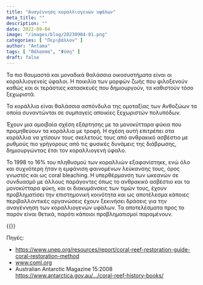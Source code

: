 ```yaml
---
title: "Αναγέννηση κοραλλιογενών υφάλων"
meta_title: ""
description: ""
date: 2022-09-04
image: "/images/blog/20230904-01.png"
categories: [ "Περιβάλλον" ]
author: "Antama"
tags: [ "Θάλασσα", "Φύση" ]
draft: false
---
```


Τα πιο θαυμαστά και μοναδικά θαλάσσια οικοσυστήματα είναι οι κοραλλιογενείς ύφαλοι.
Η ποικιλία των μορφών ζωής που φιλοξενούν καθώς και οι τεράστιες κατασκευές που δημιουργούν, τα καθιστούν τόσο
ξεχωριστά.

Τα κοράλλια είναι θαλάσσια ασπόνδυλα της ομοταξίας των Ανθοζώων τα οποία συναντώνται σε συμπαγείς αποικίες ξεχωριστών
πολυπόδων.

Έχουν μια αμοιβαία σχέση εξάρτησης με τα μονοκύτταρα φύκια που προμηθεύουν τα κοράλλια με τροφή.
Η σχέση αυτή επιτρέπει στα κοράλλια να χτίσουν τους σκελετούς τους από ανθρακικό ασβέστιο με ρυθμούς πιο γρήγορους από
τις φυσικές δυνάμεις της διάβρωσης, δημιουργώντας έτσι τον κοραλλιογενή ύφαλο.

To 1998 το 16% του πληθυσμού των κοραλλιών εξαφανίστηκε, ενώ όλο και συχνότερη ήταν η εμφάνιση φαινομένων λεύκανσης
τους, όρος γνωστός και ως coral bleaching.
Η υπερθέρμανση των ωκεανών σε συνδυασμό με άλλους παράγοντες όπως το ανθρακικό ασβέστιο και τα μονοκύτταρα φύκη, και οι
διακυμάνσεις των τιμών τους, έχουν προβληματίσει την επιστημονική κοινότητα και ως αποτέλεσμα κάποιες περιβαλλοντικές
οργανώσεις έχουν ξεκινήσει δράσεις για την αναγέννηση των κοραλλιογενών υφάλων.
Τα αποτελέσματα προς το παρόν είναι θετικά, παρότι κάποιοι προβληματισμοί παραμένουν.

{{<youtube mYpo6H0jU7o>}}

Πηγές:

- https://www.unep.org/resources/report/coral-reef-restoration-guide-coral-restoration-method
- www.coml.org
- Australian Antarctic Magazine 15:2008 https://www.antarctica.gov.au/.../coral-reef-history-books/
